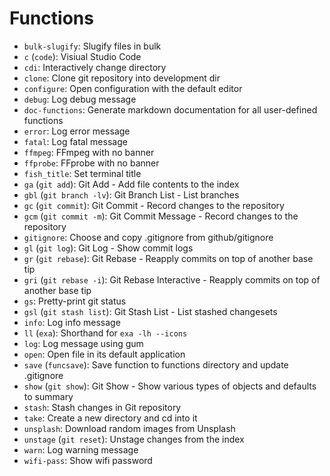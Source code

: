 # Functions

- `bulk-slugify`: Slugify files in bulk
- `c` (`code`): Visiual Studio Code
- `cdi`: Interactively change directory
- `clone`: Clone git repository into development dir
- `configure`: Open configuration with the default editor
- `debug`: Log debug message
- `doc-functions`: Generate markdown documentation for all user-defined functions
- `error`: Log error message
- `fatal`: Log fatal message
- `ffmpeg`: FFmpeg with no banner
- `ffprobe`: FFprobe with no banner
- `fish_title`: Set terminal title
- `ga` (`git add`): Git Add - Add file contents to the index
- `gbl` (`git branch -lv`): Git Branch List - List branches
- `gc` (`git commit`): Git Commit - Record changes to the repository
- `gcm` (`git commit -m`): Git Commit Message - Record changes to the repository
- `gitignore`: Choose and copy .gitignore from github/gitignore
- `gl` (`git log`): Git Log - Show commit logs
- `gr` (`git rebase`): Git Rebase - Reapply commits on top of another base tip
- `gri` (`git rebase -i`): Git Rebase Interactive - Reapply commits on top of another base tip
- `gs`: Pretty-print git status
- `gsl` (`git stash list`): Git Stash List - List stashed changesets
- `info`: Log info message
- `ll` (`exa`): Shorthand for `exa -lh --icons`
- `log`: Log message using gum
- `open`: Open file in its default application
- `save` (`funcsave`): Save function to functions directory and update .gitignore
- `show` (`git show`): Git Show - Show various types of objects and defaults to summary
- `stash`: Stash changes in Git repository
- `take`: Create a new directory and cd into it
- `unsplash`: Download random images from Unsplash
- `unstage` (`git reset`): Unstage changes from the index
- `warn`: Log warning message
- `wifi-pass`: Show wifi password
